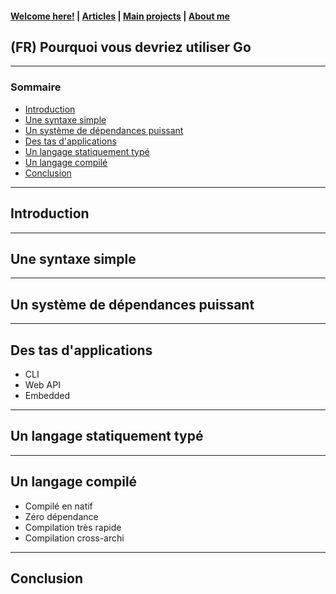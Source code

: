 #### [Welcome here!](https://vpenando.github.io) | [Articles](https://vpenando.github.io/articles.html) | [Main projects](https://vpenando.github.io/projects.html) | [About me](https://vpenando.github.io/about.html)

## (FR) Pourquoi vous devriez utiliser Go

---

### Sommaire
* [Introduction](#introduction)
* [Une syntaxe simple](#syntax)
* [Un système de dépendances puissant](#dependencies)
* [Des tas d'applications](#applications)
* [Un langage statiquement typé](#typed-lang)
* [Un langage compilé](#compiled-lang)
* [Conclusion](#conclusion)

---

## <a name="introduction">Introduction</a>

---

## <a name="syntax">Une syntaxe simple</a>

---

## <a name="dependencies">Un système de dépendances puissant</a>

---

## <a name="applications">Des tas d'applications</a>

- CLI
- Web API
- Embedded

---

## <a name="typed-lang">Un langage statiquement typé</a>

---

## <a name="compiled-lang">Un langage compilé</a>

- Compilé en natif
- Zéro dépendance
- Compilation très rapide
- Compilation cross-archi

---

## <a name="conclusion">Conclusion</a>
